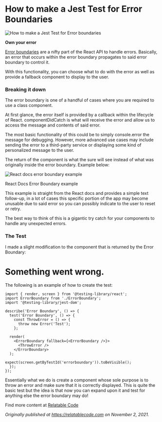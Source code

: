# How to make a Jest Test for Error Boundaries


![How to make a Jest Test for Error boundaries](https://cdn.hashnode.com/res/hashnode/image/upload/v1651103664565/g6zQhwqdI.png)

**Own your error**

[Error boundaries](https://reactjs.org/docs/error-boundaries.html) are a nifty part of the React API to handle errors. Basically, an error that occurs within the error boundary propagates to said error boundary to control it.

With this functionality, you can choose what to do with the error as well as provide a fallback component to display to the user.

### Breaking it down

The error boundary is one of a handful of cases where you are required to use a class component.

At first glance, the error itself is provided by a callback within the lifecycle of React. componentDidCatch is what will receive the error and allow us to access the message and contents of said error.

The most basic functionality of this could be to simply console.error the message for debugging. However, more advanced use cases may include sending the error to a third-party service or displaying some kind of personalized message to the user.

The return of the component is what the sure will see instead of what was originally inside the error boundary. Example below:

![React docs error boundary example](https://cdn.hashnode.com/res/hashnode/image/upload/v1638468757223/LoK9e5yskX.png)

React Docs Error Boundary example

This example is straight from the React docs and provides a simple text follow-up, in a lot of cases this specific portion of the app may become unusable due to said error so you can possibly indicate to the user to reset or retry.

The best way to think of this is a gigantic try catch for your components to handle any unexpected errors.

### The Test

I made a slight modification to the component that is returned by the Error Boundary:

<h1 data-testid="errorboundary">Something went wrong.</h1>

The following is an example of how to create the test:

```
import { render, screen } from '@testing-library/react';   
import ErrorBoundary from './ErrorBoundary';   
import '@testing-library/jest-dom'; 

describe('Error Boundary', () => {  
  test('Error Boundary', () => {  
    const ThrowError = () => {  
      throw new Error('Test');  
    };

  render(  
    <ErrorBoundary fallback={<ErrorBoundary />}>  
      <ThrowError />  
    </ErrorBoundary>  
  );

expect(screen.getByTestId('errorboundary')).toBeVisible();  
  });  
});
```

Essentially what we do is create a component whose sole purpose is to throw an error and make sure that it is correctly displayed. This is quite the basic test but the idea is that now you can expand upon it and test for anything else the error boundary may do!

Find more content at [Relatable Code](https://relatablecode.com)

_Originally published at_ [_https://relatablecode.com_](https://relatablecode.com/how-to-make-a-jest-test-for-error-boundaries/) _on November 2, 2021._